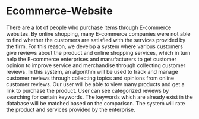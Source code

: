 # Ecommerce-Website

There are a lot of people who purchase items through E-commerce websites. By online shopping, many E-commerce companies were not able to find whether the customers are satisfied with the services provided by the firm. For this reason, we develop a system where various customers give reviews about the product and online shopping services, which in turn help the E-commerce enterprises and manufacturers to get customer opinion to improve service and merchandise through collecting customer reviews. In this system, an algorithm will be used to track and manage customer reviews through collecting topics and opinions from online customer reviews. Our user will be able to view many products and get a link to purchase the product. User can see categorized reviews by searching for certain keywords. The keywords which are already exist in the database will be matched based on the comparison. The system will rate the product and services provided by the enterprise.
